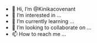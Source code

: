- 👋 Hi, I’m @Kinikacovenant
- 👀 I’m interested in ...
- 🌱 I’m currently learning ...
- 💞️ I’m looking to collaborate on ...
- 📫 How to reach me ...

<!---
Kinikacovenant/Kinikacovenant is a ✨ special ✨ repository because its `README.md` (this file) appears on your GitHub profile.
You can click the Preview link to take a look at your changes.
--->
